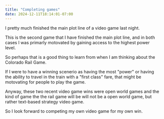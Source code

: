 ```yaml
---
title: "Completing games"
date: 2024-12-11T18:14:01-07:00
---
```

I pretty much finished the main plot line of a video game last night. 

This is the second game that I have finished the main plot line, and in both cases I was primarly motovated by gaining access to the highest power level.

So perhaps that is a good thing to learn from when I am thinking about the Colorado Rail Game.

If I were to have a winning scenerio as having the most "power" or having the ability to travel in the train with a "first class" fare, that might be motovating for people to play the game.

Anyway, these two recent video game wins were open world games and the kind of game the the rail game will be will not be a open world game, but rather text-based strategy video game. 

So I look forward to competing my own video game for my own win.
